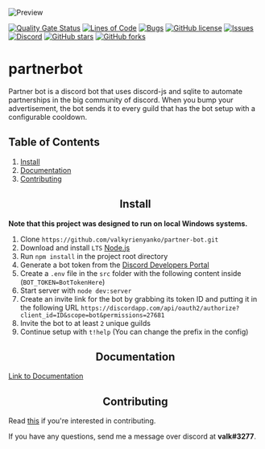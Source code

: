![Preview](https://i.gyazo.com/6fe2e372a70364f9cee3d2a96af1ddaf.png)

[![Quality Gate Status][quality]][quality-url]
[![Lines of Code][lines]](lines-url)
[![Bugs][bugs]](bugs-url)
[![GitHub license][license]](license-url)
[![Issues][issues]](issues-url)
[![Discord][discord]](discord-url)
[![GitHub stars][stars]](stars-url)
[![GitHub forks][forks]](forks-url)

<h1>partnerbot</h1>
Partner bot is a discord bot that uses discord-js and sqlite to automate partnerships in the big community of discord. When you bump your advertisement, the bot sends it to every guild that has the bot setup with a configurable cooldown.

## Table of Contents
1. [Install](#install)
2. [Documentation](#documentation)
3. [Contributing](#contributing)

<h2 align="center">Install</h2>

**Note that this project was designed to run on local Windows systems.**
1. Clone `https://github.com/valkyrienyanko/partner-bot.git`
2. Download and install `LTS` [Node.js](https://nodejs.org/en/)
3. Run `npm install` in the project root directory
4. Generate a bot token from the [Discord Developers Portal](https://discordapp.com/developers/applications/)
5. Create a `.env` file in the `src` folder with the following content inside (`BOT_TOKEN=BotTokenHere`)
6. Start server with `node dev:server`
7. Create an invite link for the bot by grabbing its token ID and putting it in the following URL `https://discordapp.com/api/oauth2/authorize?client_id=ID&scope=bot&permissions=27681`
8. Invite the bot to at least `2` unique guilds
9. Continue setup with `t!help` (You can change the prefix in the config)

<h2 align="center">Documentation</h2>

[Link to Documentation](https://valkyrienyanko.github.io/partner-bot/)

<h2 align="center">Contributing</h2>

Read [this](https://github.com/valkyrienyanko/partner-bot/blob/master/.github/CONTRIBUTING.md) if you're interested in contributing.

If you have any questions, send me a message over discord at **valk#3277**.

[quality]: https://sonarcloud.io/api/project_badges/measure?project=valkyrienyanko_partner-bot&metric=alert_status
[quality-url]: https://sonarcloud.io/dashboard?id=valkyrienyanko_partner-bot
[lines]: https://sonarcloud.io/api/project_badges/measure?project=valkyrienyanko_partner-bot&metric=ncloc
[lines-url]: https://sonarcloud.io/dashboard?id=valkyrienyanko_partner-bot
[bugs]: https://sonarcloud.io/api/project_badges/measure?project=valkyrienyanko_partner-bot&metric=bugs
[bugs-url]: https://sonarcloud.io/dashboard?id=valkyrienyanko_partner-bot
[license]: https://img.shields.io/github/license/valkyrienyanko/partner-bot?color=brightgreen
[license-url]: https://github.com/valkyrienyanko/partner-bot/blob/master/LICENSE
[issues]: https://img.shields.io/github/issues/valkyrienyanko/partner-bot
[issues-url]: https://github.com/valkyrienyanko/partner-bot/issues
[discord]: https://img.shields.io/discord/453710350454620160.svg
[discord-url]: https://discordapp.com/invite/N9QVxbM
[stars]: https://img.shields.io/github/stars/valkyrienyanko/partner-bot?color=brightgreen
[stars-url]: https://github.com/valkyrienyanko/partner-bot/stargazers
[forks]: https://img.shields.io/github/forks/valkyrienyanko/partner-bot?color=brightgreen
[forks-url]: https://github.com/valkyrienyanko/partner-bot/network
